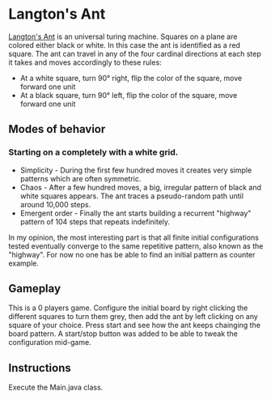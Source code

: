 # Langton's Ant
[Langton's Ant](https://en.wikipedia.org/wiki/Langton%27s_ant) is an universal turing machine. Squares on a plane are colored 
either black or white. In this case the ant is identified as a red square. The ant can travel in any of the four cardinal 
directions at each step it takes and moves accordingly to these rules:
* At a white square, turn 90° right, flip the color of the square, move forward one unit
* At a black square, turn 90° left, flip the color of the square, move forward one unit

## Modes of behavior
### Starting on a completely with a white grid.

- Simplicity - During the first few hundred moves it creates very simple patterns which are often symmetric.
- Chaos - After a few hundred moves, a big, irregular pattern of black and white squares appears. The ant traces a pseudo-random 
path until around 10,000 steps.
- Emergent order - Finally the ant starts building a recurrent "highway" pattern of 104 steps that repeats indefinitely.

In my opinion, the most interesting part is that all finite initial configurations tested eventually converge to the same
repetitive pattern, also known as the "highway". For now no one has be able to find an initial pattern as counter example.

## Gameplay
This is a 0 players game. Configure the initial board by right clicking the different squares to turn them grey, then add the ant 
by left clicking on any square of your choice. Press start and see how the ant keeps chainging the board pattern. A start/stop 
button was added to be able to tweak the configuration mid-game.

## Instructions
Execute the Main.java class.
